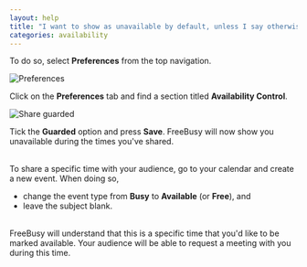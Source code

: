 ```yaml
---
layout: help
title: "I want to show as unavailable by default, unless I say otherwise"
categories: availability
---
```


To do so, select **Preferences** from the top navigation.

![Preferences](https://imgur.com/Qhzho2h.png)

Click on the **Preferences** tab and find a section titled **Availability Control**.
<br>

![Share guarded](https://imgur.com/Qhzho2h.png)

Tick the **Guarded** option and press **Save**.
FreeBusy will now show you unavailable during the times you've shared.

<br>
To share a specific time with your audience, go to your calendar and create a new event.
When doing so,

- change the event type from **Busy** to **Available** (or **Free**), and
- leave the subject blank.

<br>
FreeBusy will understand that this is a specific time that you'd like to be marked available.
Your audience will be able to request a meeting with you during this time.
